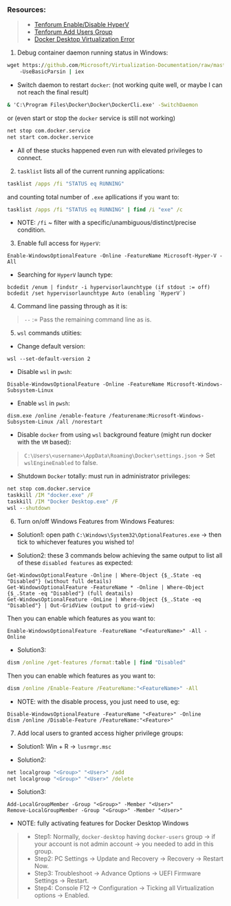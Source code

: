 ### Resources:

> - [Tenforum Enable/Disable HyperV](https://www.tenforums.com/tutorials/57136-turn-off-hyper-v-enhanced-session-mode-windows-10-a.html)
> - [Tenforum Add Users Group](https://www.tenforums.com/tutorials/88049-add-remove-users-groups-windows-10-a.html)
> - [Docker Desktop Virtualization Error](https://docs.docker.com/desktop/windows/troubleshoot/#virtualization)

1. Debug container daemon running status in Windows:

```cmd
wget https://github.com/Microsoft/Virtualization-Documentation/raw/master/windows-server-container-tools/Debug-ContainerHost/Debug-ContainerHost.ps1
    -UseBasicParsin | iex
```

- Switch daemon to restart `docker`: (not working quite well, or maybe I can not reach the final result)

```cmd
& 'C:\Program Files\Docker\Docker\DockerCli.exe' -SwitchDaemon
```

or (even start or stop the `docker` service is still not working)

```cmd
net stop com.docker.service
net start com.docker.service
```

- All of these stucks happened even run with elevated privileges to connect.

2. `tasklist` lists all of the current running applications:

```cmd
tasklist /apps /fi "STATUS eq RUNNING"
```

and counting total number of `.exe` apllications if you want to:

```cmd
tasklist /apps /fi "STATUS eq RUNNING" | find /i "exe" /c
```

- NOTE: `/fi` ~ filter with a specific/unambiguous/distinct/precise condition.

3. Enable full access for `HyperV`:

```pwsh
Enable-WindowsOptionalFeature -Online -FeatureName Microsoft-Hyper-V -All
```

- Searching for `HyperV` launch type:

```pwsh
bcdedit /enum | findstr -i hypervisorlaunchtype (if stdout := off)
bcdedit /set hypervisorlaunchtype Auto (enabling `HyperV`)
```

4. Command line passing through as it is:

> `--` := Pass the remaining command line as is.

5. `wsl` commands utiities:

- Change default version:

```pwsh
wsl --set-default-version 2
```

- Disable `wsl` in `pwsh`:

```pwsh
Disable-WindowsOptionalFeature -Online -FeatureName Microsoft-Windows-Subsystem-Linux
```

- Enable `wsl` in `pwsh`:

```pwsh
dism.exe /online /enable-feature /featurename:Microsoft-Windows-Subsystem-Linux /all /norestart
```

- Disable `docker` from using `wsl` background feature (might run docker with the `VM` based):

> `C:\Users\<username>\AppData\Roaming\Docker\settings.json` -> Set `wslEngineEnabled` to false.

- Shutdown `Docker` totally: must run in administrator privileges:

```cmd
net stop com.docker.service
taskkill /IM "docker.exe" /F
taskkill /IM "Docker Desktop.exe" /F
wsl --shutdown
```

6. Turn on/off Windows Features from Windows Features:

- Solution1: open path `C:\Windows\System32\OptionalFeatures.exe` -> then tick to whichever features you wished to!

- Solution2: these 3 commands below achieving the same output to list all of these `disabled features` as expected:

```pwsh
Get-WindowsOptionalFeature -Online | Where-Object {$_.State -eq "Disabled"} (without full details)
Get-WindowsOptionalFeature -FeatureName * -Online | Where-Object {$_.State -eq "Disabled"} (full deatails)
Get-WindowsOptionalFeature -OnLine | Where-Object {$_.State -eq "Disabled"} | Out-GridView (output to grid-view)
```

Then you can enable which features as you want to:

```pwsh
Enable-WindowsOptionalFeature -FeatureName "<FeatureName>" -All -Online
```

- Solution3:

```cmd
dism /online /get-features /format:table | find "Disabled"
```

Then you can enable which features as you want to:

```cmd
dism /online /Enable-Feature /FeatureName:"<FeatureName>" -All
```

- NOTE: with the disable process, you just need to use, eg:

```pwsh
Disable-WindowsOptionalFeature -FeatureName "<Feature>" -Online
dism /online /Disable-Feature /FeatureName:"<Feature>"
```

7. Add local users to granted access higher privilege groups:

- Solution1: Win + R -> `lusrmgr.msc`

- Solution2:

```cmd
net localgroup "<Group>" "<User>" /add
net localgroup "<Group>" "<User>" /delete
```

- Solution3:

```pwsh
Add-LocalGroupMember -Group "<Group>" -Member "<User>"
Remove-LocalGroupMember -Group "<Group>" -Member "<User>"
```

- NOTE: fully activating features for Docker Desktop Windows

> - Step1: Normally, `docker-desktop` having `docker-users` group -> if your account is not admin account -> you needed to add in this group.
> - Step2: PC Settings -> Update and Recovery -> Recovery -> Restart Now.
> - Step3: Troubleshoot -> Advance Options -> UEFI Firmware Settings -> Restart.
> - Step4: Console F12 -> Configuration -> Ticking all Virtualization options -> Enabled.